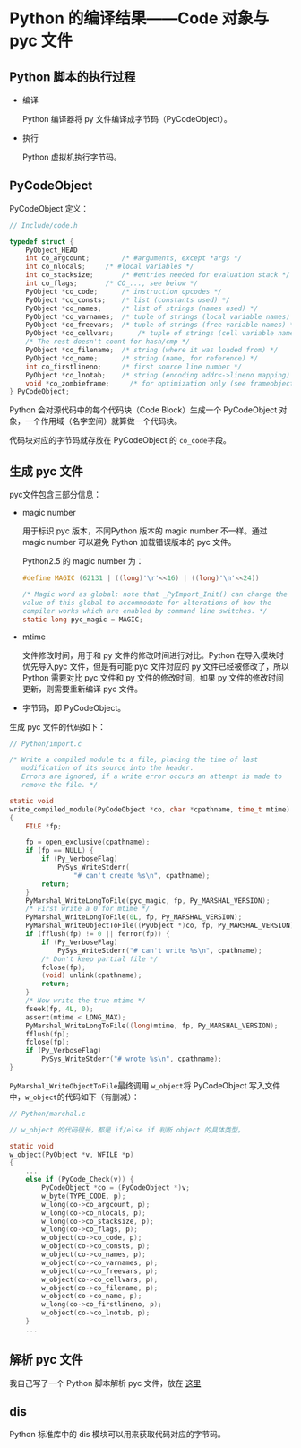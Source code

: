 # Python 的编译结果——Code 对象与 pyc 文件

## Python 脚本的执行过程

- 编译

    Python 编译器将 py 文件编译成字节码（PyCodeObject）。

- 执行

    Python 虚拟机执行字节码。


## PyCodeObject

PyCodeObject 定义：

```C
// Include/code.h

typedef struct {
    PyObject_HEAD
    int co_argcount;		/* #arguments, except *args */
    int co_nlocals;		/* #local variables */
    int co_stacksize;		/* #entries needed for evaluation stack */
    int co_flags;		/* CO_..., see below */
    PyObject *co_code;		/* instruction opcodes */
    PyObject *co_consts;	/* list (constants used) */
    PyObject *co_names;		/* list of strings (names used) */
    PyObject *co_varnames;	/* tuple of strings (local variable names) */
    PyObject *co_freevars;	/* tuple of strings (free variable names) */
    PyObject *co_cellvars;      /* tuple of strings (cell variable names) */
    /* The rest doesn't count for hash/cmp */
    PyObject *co_filename;	/* string (where it was loaded from) */
    PyObject *co_name;		/* string (name, for reference) */
    int co_firstlineno;		/* first source line number */
    PyObject *co_lnotab;	/* string (encoding addr<->lineno mapping) */
    void *co_zombieframe;     /* for optimization only (see frameobject.c) */
} PyCodeObject;
```

Python 会对源代码中的每个代码块（Code Block）生成一个 PyCodeObject 对象，一个作用域（名字空间）就算做一个代码块。

代码块对应的字节码就存放在 PyCodeObject 的 `co_code`字段。

## 生成 pyc 文件

pyc文件包含三部分信息：

- magic number

    用于标识 pyc 版本，不同Python 版本的 magic number 不一样。通过 magic number 可以避免 Python 加载错误版本的 pyc 文件。

    Python2.5 的 magic number 为：

    ```C
    #define MAGIC (62131 | ((long)'\r'<<16) | ((long)'\n'<<24))

    /* Magic word as global; note that _PyImport_Init() can change the
    value of this global to accommodate for alterations of how the
    compiler works which are enabled by command line switches. */
    static long pyc_magic = MAGIC;
    ```

- mtime

    文件修改时间，用于和 py 文件的修改时间进行对比。Python 在导入模块时优先导入pyc 文件，但是有可能 pyc 文件对应的 py 文件已经被修改了，所以 Python 需要对比 pyc 文件和 py 文件的修改时间，如果 py 文件的修改时间更新，则需要重新编译 pyc 文件。

- 字节码，即 PyCodeObject。

生成 pyc 文件的代码如下：

```C
// Python/import.c

/* Write a compiled module to a file, placing the time of last
   modification of its source into the header.
   Errors are ignored, if a write error occurs an attempt is made to
   remove the file. */

static void
write_compiled_module(PyCodeObject *co, char *cpathname, time_t mtime)
{
	FILE *fp;

	fp = open_exclusive(cpathname);
	if (fp == NULL) {
		if (Py_VerboseFlag)
			PySys_WriteStderr(
				"# can't create %s\n", cpathname);
		return;
	}
	PyMarshal_WriteLongToFile(pyc_magic, fp, Py_MARSHAL_VERSION);
	/* First write a 0 for mtime */
	PyMarshal_WriteLongToFile(0L, fp, Py_MARSHAL_VERSION);
	PyMarshal_WriteObjectToFile((PyObject *)co, fp, Py_MARSHAL_VERSION);
	if (fflush(fp) != 0 || ferror(fp)) {
		if (Py_VerboseFlag)
			PySys_WriteStderr("# can't write %s\n", cpathname);
		/* Don't keep partial file */
		fclose(fp);
		(void) unlink(cpathname);
		return;
	}
	/* Now write the true mtime */
	fseek(fp, 4L, 0);
	assert(mtime < LONG_MAX);
	PyMarshal_WriteLongToFile((long)mtime, fp, Py_MARSHAL_VERSION);
	fflush(fp);
	fclose(fp);
	if (Py_VerboseFlag)
		PySys_WriteStderr("# wrote %s\n", cpathname);
}
```

`PyMarshal_WriteObjectToFile`最终调用 `w_object`将 PyCodeObject 写入文件中，`w_object`的代码如下（有删减）：

```C
// Python/marchal.c

// w_object 的代码很长，都是 if/else if 判断 object 的具体类型。

static void
w_object(PyObject *v, WFILE *p)
{
    ...
    else if (PyCode_Check(v)) {
		PyCodeObject *co = (PyCodeObject *)v;
		w_byte(TYPE_CODE, p);
		w_long(co->co_argcount, p);
		w_long(co->co_nlocals, p);
		w_long(co->co_stacksize, p);
		w_long(co->co_flags, p);
		w_object(co->co_code, p);
		w_object(co->co_consts, p);
		w_object(co->co_names, p);
		w_object(co->co_varnames, p);
		w_object(co->co_freevars, p);
		w_object(co->co_cellvars, p);
		w_object(co->co_filename, p);
		w_object(co->co_name, p);
		w_long(co->co_firstlineno, p);
		w_object(co->co_lnotab, p);
	}
    ...
```

## 解析 pyc 文件

我自己写了一个 Python 脚本解析 pyc 文件，放在 [这里](codes/python_scripts/parse_pyc.py)

## dis

Python 标准库中的 dis 模块可以用来获取代码对应的字节码。


